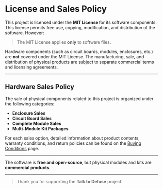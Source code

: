 #  License and Sales Policy

This project is licensed under the **MIT License** for its software components. This license permits free use, copying, modification, and distribution of the software. However:

>  The MIT License applies **only** to software files.

Hardware components (such as circuit boards, modules, enclosures, etc.) are **not** covered under the MIT License. The manufacturing, sale, and distribution of physical products are subject to separate commercial terms and licensing agreements.

---

##  Hardware Sales Policy

The sale of physical components related to this project is organized under the following categories:

- **Enclosure Sales**  
- **Circuit Board Sales**  
- **Complete Module Sales**  
- **Multi-Module Kit Packages**  

For each sales option, detailed information about product contents, warranty conditions, and return policies can be found on the [Buying Conditions](sales/buying-conditions.md) page.

---

 The software is **free and open-source**, but physical modules and kits are **commercial products**.

---

> Thank you for supporting the **Talk to Defuse** project! 

